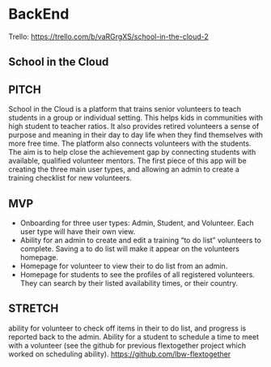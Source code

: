 # BackEnd
Trello:  https://trello.com/b/vaRGrgXS/school-in-the-cloud-2

## School in the Cloud

## PITCH
School in the Cloud is a platform that trains senior volunteers to teach students in a group or individual setting.  This helps kids in communities with high student to teacher ratios. It also provides retired volunteers a sense of purpose and meaning in their day to day life when they find themselves with more free time.  The platform also connects volunteers with the students. The aim is to help close the achievement gap by connecting students with available, qualified volunteer mentors. The first piece of this app will be creating the three main user types, and allowing an admin to create a training checklist for new volunteers.

## MVP
- Onboarding for three user types: Admin, Student, and Volunteer. Each user type will have their own view.
- Ability for an admin to create and edit a training “to do list” volunteers to complete. Saving a to do list will make it appear on the volunteers homepage.
- Homepage for volunteer to view their to do list from an admin.
- Homepage for students to see the profiles of all registered volunteers. They can search by their listed availability times, or their country.

## STRETCH
ability for volunteer to check off items in their to do list, and progress is reported back to the admin.
Ability for a student to schedule a time to meet with a volunteer (see the github for previous flextogether project which worked on scheduling ability).
https://github.com/lbw-flextogether
